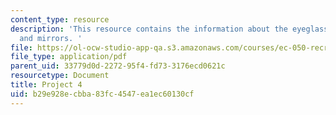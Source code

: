 ```yaml
---
content_type: resource
description: 'This resource contains the information about the eyeglasses, lenses
  and mirrors. '
file: https://ol-ocw-studio-app-qa.s3.amazonaws.com/courses/ec-050-recreate-experiments-from-history-inform-the-future-from-the-past-galileo-january-iap-2010/b29e928ecbba83fc4547ea1ec60130cf_MITEC_050IAP10_pro04.pdf
file_type: application/pdf
parent_uid: 33779d0d-2272-95f4-fd73-3176ecd0621c
resourcetype: Document
title: Project 4
uid: b29e928e-cbba-83fc-4547-ea1ec60130cf
---
```

